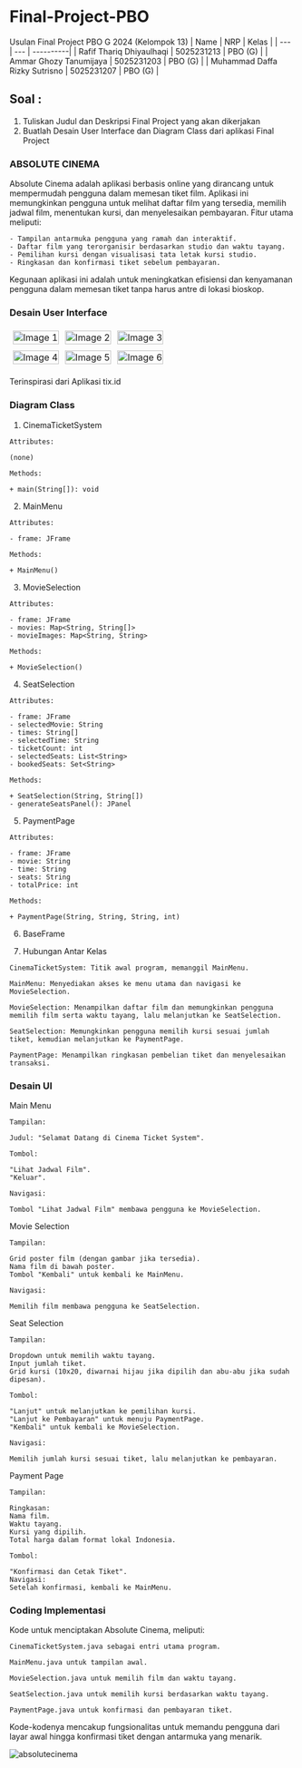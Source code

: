 # Final-Project-PBO

Usulan Final Project PBO G 2024 (Kelompok 13)
| Name | NRP | Kelas |
| --- | --- | ----------|
| Rafif Thariq Dhiyaulhaqi | 5025231213 | PBO (G) |
| Ammar Ghozy Tanumijaya | 5025231203 | PBO (G) |
| Muhammad Daffa Rizky Sutrisno | 5025231207 | PBO (G) |

## Soal :
1. Tuliskan Judul dan Deskripsi Final Project yang akan dikerjakan
2. Buatlah Desain User Interface dan Diagram Class dari aplikasi Final Project

### ABSOLUTE CINEMA

Absolute Cinema adalah aplikasi berbasis online yang dirancang untuk mempermudah pengguna dalam memesan tiket film. Aplikasi ini memungkinkan pengguna untuk melihat daftar film yang tersedia, memilih jadwal film, menentukan kursi, dan menyelesaikan pembayaran. Fitur utama meliputi:

```
- Tampilan antarmuka pengguna yang ramah dan interaktif.
- Daftar film yang terorganisir berdasarkan studio dan waktu tayang.
- Pemilihan kursi dengan visualisasi tata letak kursi studio.
- Ringkasan dan konfirmasi tiket sebelum pembayaran.
```

Kegunaan aplikasi ini adalah untuk meningkatkan efisiensi dan kenyamanan pengguna dalam memesan tiket tanpa harus antre di lokasi bioskop.

### Desain User Interface

<table style="border-collapse: collapse; width: 100%; max-width: 800px; table-layout: fixed;">
    <tr>
        <td style="border: 1px solid transparent; padding: 5px; text-align: center;">
            <img src="https://github.com/user-attachments/assets/5bc2560d-3259-4cad-a524-ac475f81ff54" alt="Image 1" style="width: 100%; height: auto;">
        </td>
        <td style="border: 1px solid transparent; padding: 5px; text-align: center;">
            <img src="https://github.com/user-attachments/assets/73c4c80a-725a-4b09-a9ec-ce0b84b3fa25" alt="Image 2" style="width: 100%; height: auto;">
        </td>
        <td style="border: 1px solid transparent; padding: 5px; text-align: center;">
            <img src="https://github.com/user-attachments/assets/73ba445b-1e1d-4e24-b355-a26da6cdd5b1" alt="Image 3" style="width: 100%; height: auto;">
        </td>
    </tr>
    <tr>
        <td style="border: 1px solid transparent; padding: 5px; text-align: center;">
            <img src="https://github.com/user-attachments/assets/9e91ab0b-8ca8-49b9-9a8f-eb55782dead4" alt="Image 4" style="width: 100%; height: auto;">
        </td>
        <td style="border: 1px solid transparent; padding: 5px; text-align: center;">
            <img src="https://github.com/user-attachments/assets/ab5d4dee-ef86-4b2d-86f7-d61de2939fc2" alt="Image 5" style="width: 100%; height: auto;">
        </td>
        <td style="border: 1px solid transparent; padding: 5px; text-align: center;">
            <img src="https://github.com/user-attachments/assets/7fbba838-f013-49ba-b132-db211eb3459c" alt="Image 6" style="width: 100%; height: auto;">
        </td>
    </tr>
</table>

Terinspirasi dari Aplikasi tix.id

### Diagram Class

1. CinemaTicketSystem

```
Attributes:

(none)

Methods:

+ main(String[]): void
```

2. MainMenu

```
Attributes:

- frame: JFrame

Methods:

+ MainMenu()
```

3. MovieSelection

```
Attributes:

- frame: JFrame
- movies: Map<String, String[]>
- movieImages: Map<String, String>

Methods:

+ MovieSelection()
```

4. SeatSelection

```
Attributes:

- frame: JFrame
- selectedMovie: String
- times: String[]
- selectedTime: String
- ticketCount: int
- selectedSeats: List<String>
- bookedSeats: Set<String>

Methods:

+ SeatSelection(String, String[])
- generateSeatsPanel(): JPanel
```

5. PaymentPage

```
Attributes:

- frame: JFrame
- movie: String
- time: String
- seats: String
- totalPrice: int

Methods:

+ PaymentPage(String, String, String, int)
```

6. BaseFrame

7. Hubungan Antar Kelas

```
CinemaTicketSystem: Titik awal program, memanggil MainMenu.

MainMenu: Menyediakan akses ke menu utama dan navigasi ke MovieSelection.

MovieSelection: Menampilkan daftar film dan memungkinkan pengguna memilih film serta waktu tayang, lalu melanjutkan ke SeatSelection.

SeatSelection: Memungkinkan pengguna memilih kursi sesuai jumlah tiket, kemudian melanjutkan ke PaymentPage.

PaymentPage: Menampilkan ringkasan pembelian tiket dan menyelesaikan transaksi.
```

### Desain UI

Main Menu
```
Tampilan:

Judul: "Selamat Datang di Cinema Ticket System".

Tombol:

"Lihat Jadwal Film".
"Keluar".

Navigasi:

Tombol "Lihat Jadwal Film" membawa pengguna ke MovieSelection.
```

Movie Selection
```
Tampilan:

Grid poster film (dengan gambar jika tersedia).
Nama film di bawah poster.
Tombol "Kembali" untuk kembali ke MainMenu.

Navigasi:

Memilih film membawa pengguna ke SeatSelection.
```

Seat Selection
```
Tampilan:

Dropdown untuk memilih waktu tayang.
Input jumlah tiket.
Grid kursi (10x20, diwarnai hijau jika dipilih dan abu-abu jika sudah dipesan).

Tombol:

"Lanjut" untuk melanjutkan ke pemilihan kursi.
"Lanjut ke Pembayaran" untuk menuju PaymentPage.
"Kembali" untuk kembali ke MovieSelection.

Navigasi:

Memilih jumlah kursi sesuai tiket, lalu melanjutkan ke pembayaran.
```

Payment Page
```
Tampilan:

Ringkasan:
Nama film.
Waktu tayang.
Kursi yang dipilih.
Total harga dalam format lokal Indonesia.

Tombol:

"Konfirmasi dan Cetak Tiket".
Navigasi:
Setelah konfirmasi, kembali ke MainMenu.
```

### Coding Implementasi
Kode untuk menciptakan Absolute Cinema, meliputi:

```
CinemaTicketSystem.java sebagai entri utama program.

MainMenu.java untuk tampilan awal.

MovieSelection.java untuk memilih film dan waktu tayang.

SeatSelection.java untuk memilih kursi berdasarkan waktu tayang.

PaymentPage.java untuk konfirmasi dan pembayaran tiket.
```

Kode-kodenya mencakup fungsionalitas untuk memandu pengguna dari layar awal hingga konfirmasi tiket dengan antarmuka yang menarik.

![absolutecinema](https://github.com/user-attachments/assets/207dd647-3921-4522-b8f1-edb5e2eeb913)
